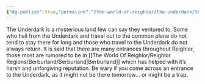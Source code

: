 ```yaml
---
{"dg-publish":true,"permalink":"/the-world-of-reighlor/the-underdark/the-underdark/"}
---
```


The Underdark is a mysterious land few can say they ventured to. Some who hail from the Underdark and travel out to the common plane do not tend to stay there for long and those who travel to the Underdark do not always return. It is said that there are many entrances throughout Reighlor, those most are rumored to be in [[The World Of Reighlor/Reighlor Regions/Berburland/Berburland\|Berburland]] which has helped with it’s harsh and unforgiving reputation. Be wary if you come across an entrance to the Underdark, as it might not be there tomorrow... or might be a trap. 